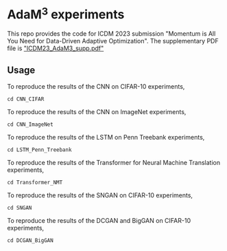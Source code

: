 # AdaM$^3$ experiments

This repo provides the code for ICDM 2023 submission "Momentum is All You Need for Data-Driven Adaptive Optimization". The supplementary PDF file is ["ICDM23_AdaM3_supp.pdf"](./ICDM23_AdaM3_supp.pdf)

## Usage



To reproduce the results of the CNN on CIFAR-10 experiments,

```
cd CNN_CIFAR
```

To reproduce the results of the CNN on ImageNet experiments,

```
cd CNN_ImageNet
```

To reproduce the results of the LSTM on Penn Treebank experiments,

```
cd LSTM_Penn_Treebank
```

To reproduce the results of the Transformer for Neural Machine Translation experiments,

```
cd Transformer_NMT
```

To reproduce the results of the SNGAN on CIFAR-10 experiments,

```
cd SNGAN
```

To reproduce the results of the DCGAN and BigGAN on CIFAR-10 experiments,

```
cd DCGAN_BigGAN
```






